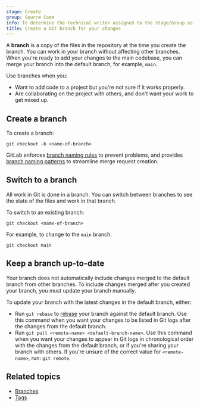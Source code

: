 ```yaml
---
stage: Create
group: Source Code
info: To determine the technical writer assigned to the Stage/Group associated with this page, see https://handbook.gitlab.com/handbook/product/ux/technical-writing/#assignments
title: Create a Git branch for your changes
---
```


A **branch** is a copy of the files in the repository at the time you create the branch.
You can work in your branch without affecting other branches. When
you're ready to add your changes to the main codebase, you can merge your branch into
the default branch, for example, `main`.

Use branches when you:

- Want to add code to a project but you're not sure if it works properly.
- Are collaborating on the project with others, and don't want your work to get mixed up.

## Create a branch

To create a branch:

```shell
git checkout -b <name-of-branch>
```

GitLab enforces [branch naming rules](../../user/project/repository/branches/_index.md#name-your-branch)
to prevent problems, and provides
[branch naming patterns](../../user/project/repository/branches/_index.md#prefix-branch-names-with-a-number)
to streamline merge request creation.

## Switch to a branch

All work in Git is done in a branch.
You can switch between branches to see the state of the files and work in that branch.

To switch to an existing branch:

```shell
git checkout <name-of-branch>
```

For example, to change to the `main` branch:

```shell
git checkout main
```

## Keep a branch up-to-date

Your branch does not automatically include changes merged to the default branch from other branches.
To include changes merged after you created your branch, you must update your branch manually.

To update your branch with the latest changes in the default branch, either:

- Run `git rebase` to [rebase](git_rebase.md) your branch against the default branch. Use this command when you want
  your changes to be listed in Git logs after the changes from the default branch.
- Run `git pull <remote-name> <default-branch-name>`. Use this command when you want your changes to appear in Git logs
  in chronological order with the changes from the default branch, or if you're sharing your branch with others. If
  you're unsure of the correct value for `<remote-name>`, run: `git remote`.

## Related topics

- [Branches](../../user/project/repository/branches/_index.md)
- [Tags](../../user/project/repository/tags/_index.md)
